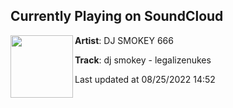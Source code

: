 ## Currently Playing on SoundCloud

[<img align="left" width="100" src="https://i1.sndcdn.com/artworks-YmWSz77eUjjlkv05-ZhVITQ-t500x500.jpg">](https://soundcloud.com/smoke-gang-beatz/dj-smokey-legalizenukes)

**Artist**: DJ SMOKEY 666 

**Track**: dj smokey - legalizenukes

Last updated at 08/25/2022 14:52
